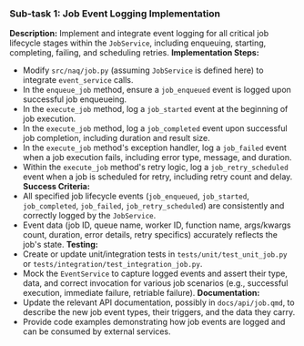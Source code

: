 ### Sub-task 1: Job Event Logging Implementation
**Description:** Implement and integrate event logging for all critical job lifecycle stages within the `JobService`, including enqueuing, starting, completing, failing, and scheduling retries.
**Implementation Steps:**
- Modify `src/naq/job.py` (assuming `JobService` is defined here) to integrate `event_service` calls.
- In the `enqueue_job` method, ensure a `job_enqueued` event is logged upon successful job enqueueing.
- In the `execute_job` method, log a `job_started` event at the beginning of job execution.
- In the `execute_job` method, log a `job_completed` event upon successful job completion, including duration and result size.
- In the `execute_job` method's exception handler, log a `job_failed` event when a job execution fails, including error type, message, and duration.
- Within the `execute_job` method's retry logic, log a `job_retry_scheduled` event when a job is scheduled for retry, including retry count and delay.
**Success Criteria:**
- All specified job lifecycle events (`job_enqueued`, `job_started`, `job_completed`, `job_failed`, `job_retry_scheduled`) are consistently and correctly logged by the `JobService`.
- Event data (job ID, queue name, worker ID, function name, args/kwargs count, duration, error details, retry specifics) accurately reflects the job's state.
**Testing:**
- Create or update unit/integration tests in `tests/unit/test_unit_job.py` or `tests/integration/test_integration_job.py`.
- Mock the `EventService` to capture logged events and assert their type, data, and correct invocation for various job scenarios (e.g., successful execution, immediate failure, retriable failure).
**Documentation:**
- Update the relevant API documentation, possibly in `docs/api/job.qmd`, to describe the new job event types, their triggers, and the data they carry.
- Provide code examples demonstrating how job events are logged and can be consumed by external services.